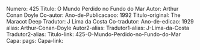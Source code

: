 Numero: 425
Titulo: O Mundo Perdido no Fundo do Mar
Autor: Arthur Conan Doyle
Co-autor: 
Ano-de-Publicacaoo: 1992
Titulo-original: The Maracot Deep
Tradutor: J Lima da Costa
Co-tradutor: 
Ano-de-edicao: 1929
alias: Arthur-Conan-Doyle
Autor2-alias: 
Tradutor1-alias: J-Lima-da-Costa
Tradutor2-alias: 
Titulo-link: 425-O-Mundo-Perdido-no-Fundo-do-Mar
Capa: 
pags: 
Capa-link: